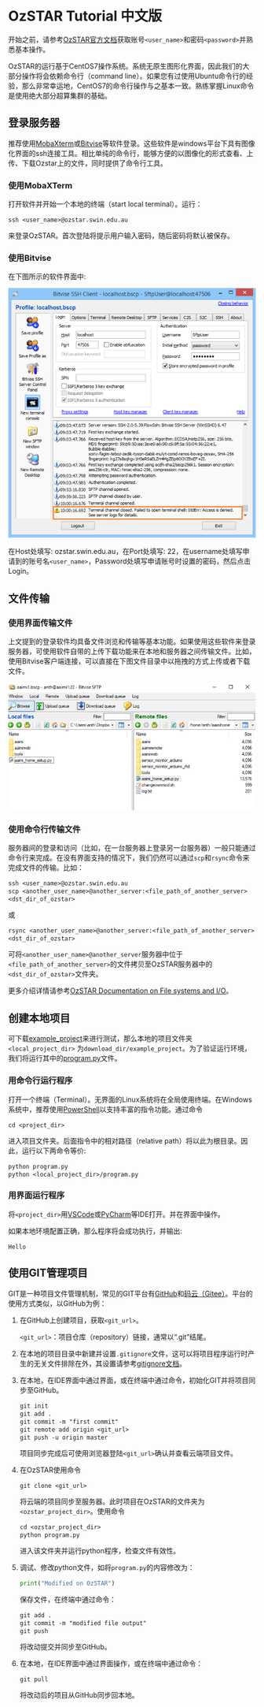 # OzSTAR Tutorial 中文版

开始之前，请参考[OzSTAR官方文档](https://supercomputing.swin.edu.au/)获取账号`<user_name>`和密码`<password>`并熟悉基本操作。

OzSTAR的运行基于CentOS7操作系统。系统无原生图形化界面，因此我们的大部分操作将会依赖命令行（command line）。如果您有过使用Ubuntu命令行的经验，那么非常幸运地，CentOS7的命令行操作与之基本一致。熟练掌握Linux命令是使用绝大部分超算集群的基础。




## 登录服务器

推荐使用[MobaXterm](https://mobaxterm.mobatek.net/)或[Bitvise](https://www.bitvise.com/download-area)等软件登录。这些软件是windows平台下具有图像化界面的ssh连接工具。相比单纯的命令行，能够方便的以图像化的形式查看、上传、下载Ozstar上的文件，同时提供了命令行工具。




### 使用MobaXTerm

打开软件并开始一个本地的终端（start local terminal）。运行：
```shell
ssh <user_name>@ozstar.swin.edu.au
```
来登录OzSTAR。首次登陆将提示用户输入密码，随后密码将默认被保存。



### 使用Bitvise

在下图所示的软件界面中:

![bitvise_login](../imgs/bitvise_login.png)

在Host处填写: ozstar.swin.edu.au，在Port处填写: 22，在username处填写申请到的账号名`<user_name>`，Password处填写申请账号时设置的密码，然后点击Login。



## 文件传输

### 使用界面传输文件

上文提到的登录软件均具备文件浏览和传输等基本功能。如果使用这些软件来登录服务器，可使用软件自带的上传下载功能来在本地和服务器之间传输文件。比如，使用Bitvise客户端连接，可以直接在下图文件目录中以拖拽的方式上传或者下载文件。

![bitvise_file](../imgs/bitvise_file.png)



### 使用命令行传输文件

服务器间的登录和访问（比如，在一台服务器上登录另一台服务器）一般只能通过命令行来完成。在没有界面支持的情况下，我们仍然可以通过`scp`和`rsync`命令来完成文件的传输。比如：

```shell
ssh <user_name>@ozstar.swin.edu.au
scp <another_user_name>@another_server:<file_path_of_another_server> <dst_dir_of_ozstar>
```

或

```shell
rsync <another_user_name>@another_server:<file_path_of_another_server> <dst_dir_of_ozstar>
```

可将`<another_user_name>@another_server`服务器中位于`<file_path_of_another_server>`的文件拷贝至OzSTAR服务器中的`<dst_dir_of_ozstar>`文件夹。

更多介绍详情请参考[OzSTAR Documentation on File systems and I/O](https://supercomputing.swin.edu.au/docs/1-getting_started/Filesystems.html)。




## 创建本地项目
可下载[example_project](example_project)来进行测试，那么本地的项目文件夹`<local_project_dir>` 为`download_dir/example_project`。为了验证运行环境，我们将运行其中的[program.py](example_project/program.py)文件。




### 用命令行运行程序
打开一个终端（Terminal）。无界面的Linux系统将在全局使用终端。在Windows系统中，推荐使用[PowerShell](https://github.com/PowerShell/PowerShell)以支持丰富的指令功能。通过命令
```shell
cd <project_dir>
```
进入项目文件夹。后面指令中的相对路径（relative path）将以此为根目录。因此，运行以下两命令等价:
```shell
python program.py
python <local_project_dir>/program.py
```



### 用界面运行程序

将`<project_dir>`用[VSCode](https://code.visualstudio.com/)或[PyCharm](https://www.jetbrains.com/pycharm/)等IDE打开。并在界面中操作。



如果本地环境配置正确，那么程序将会成功执行，并输出:
```
Hello
```



## 使用GIT管理项目

GIT是一种项目文件管理机制，常见的GIT平台有[GitHub](https://github.com/)和[码云（Gitee）](https://gitee.com/)。平台的使用方式类似，以GitHub为例：


1. 在GitHub上创建项目，获取`<git_url>`。

    `<git_url>`：项目仓库（repository）链接，通常以“.git”结尾。

2. 在本地的项目目录中新建并设置`.gitignore`文件，这可以将项目程序运行时产生的无关文件排除在外，其设置请参考[gitignore文档](https://git-scm.com/docs/gitignore)。

2. 在本地，在IDE界面中通过界面，或在终端中通过命令，初始化GIT并将项目同步至GitHub。
    ```shell
    git init
    git add .
    git commit -m "first commit"
    git remote add origin <git_url>
    git push -u origin master
    ```
    项目同步完成后可使用浏览器登陆`<git_url>`确认并查看云端项目文件。

4. 在OzSTAR使用命令
    ```shell
    git clone <git_url>
    ```
    将云端的项目同步至服务器。此时项目在OzSTAR的文件夹为`<ozstar_project_dir>`。使用命令
    ```shell
    cd <ozstar_project_dir>
    python program.py
    ```
    进入该文件夹并运行python程序，检查文件有效性。

5. 调试、修改python文件，如将`program.py`的内容修改为：
    ```python
    print("Modified on OzSTAR")
    ```
    保存文件，在终端中通过命令：
    ```shell
    git add .
    git commit -m "modified file output"
    git push
    ```
    将改动提交并同步至GitHub。

6. 在本地，在IDE界面中通过界面操作，或在终端中通过命令：
    ```shell
    git pull
    ```
    将改动后的项目从GitHub同步回本地。
